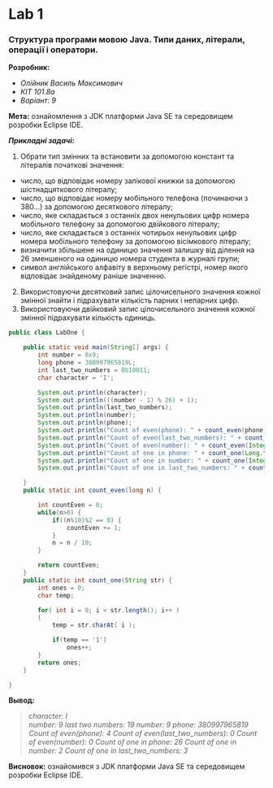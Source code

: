 # Lab 1
### Структура програми мовою Java. Типи даних, літерали, операції і оператори.
**Розробник:**
+ _Олійник Василь Максимович_
+ _КІТ 101.8а_
+ _Варіант: 9_

**Мета:** ознайомлення з JDK платформи Java SE та середовищем розробки Eclipse IDE.

***Прикладні задачі:***
1. Обрати тип змінних та встановити за допомогою констант та літералів      початкові значення:
 - число, що відповідає номеру залікової книжки за допомогою шістнадцяткового літералу;
 - число, що відповідає номеру мобільного телефона (починаючи з 380…) за  допомогою десяткового літералу;
 - число, яке складається з останніх двох ненульових цифр номера мобільного телефону за допомогою двійкового літералу;
 - число, яке складається з останніх чотирьох ненульових цифр номера мобільного телефону за допомогою вісімкового літералу;
 - визначити збільшене на одиницю значення залишку від ділення на 26 зменшеного на одиницю номера студента в журналі групи;
 - символ англійського алфавіту в верхньому регістрі, номер якого відповідає знайденому раніше значенню.
2. Використовуючи десятковий запис цілочисельного значення кожної змінної знайти і підрахувати кількість парних і непарних цифр.
3. Використовуючи двійковий запис цілочисельного значення кожної змінної підрахувати кількість одиниць.

```Java
public class LabOne {

	public static void main(String[] args) {
		int number = 0x9;
		long phone = 380997965819L;
		int last_two_numbers = 0b10011;
		char character = 'I';

		System.out.println(character);
		System.out.println(((number - 1) % 26) + 1);
		System.out.println(last_two_numbers);
		System.out.println(number);
		System.out.println(phone);
		System.out.println("Count of even(phone): " + count_even(phone));
		System.out.println("Count of even(last_two_numbers): " + count_even(Integer.parseInt(Integer.toString(last_two_numbers))));
		System.out.println("Count of even(number): " + count_even(Integer.parseInt(Integer.toString(number))));
		System.out.println("Count of one in phone: " + count_one(Long.toBinaryString(phone)));
		System.out.println("Count of one in number: " + count_one(Integer.toBinaryString(number)));
		System.out.println("Count of one in last_two_numbers: " + count_one(Integer.toBinaryString(last_two_numbers)));

	}
	public static int count_even(long n) {

		int countEven = 0;
		while(n>0) {
			if((n%10)%2 == 0) {
				countEven += 1;
			}
			n = n / 10;
		}

		return countEven;
	}
	public static int count_one(String str) {
		int ones = 0;
		char temp;

		for( int i = 0; i < str.length(); i++ )
		{
		    temp = str.charAt( i );

		    if(temp == '1')
		        ones++;
		}
		return ones;
	}

}
```
**Вывод:**
>_<p>character: I</br>
number: 9
last two numbers: 19
number: 9
phone: 380997965819
Count of even(phone): 4
Count of even(last_two_numbers): 0
Count of even(number): 0
Count of one in phone: 26
Count of one in number: 2
Count of one in last_two_numbers: 3</p>_

**Висновок:** ознайомився з JDK платформи Java SE та середовищем розробки Eclipse IDE.


